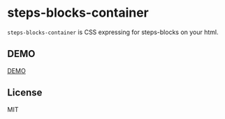 # steps-blocks-container

`steps-blocks-container` is CSS expressing for steps-blocks on your html.

## DEMO

[DEMO](https://mizuki901.github.io/steps-blocks-container/)

## License

MIT